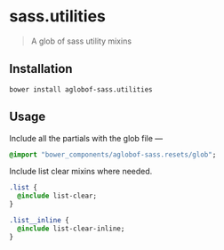 # sass.utilities
> A glob of sass utility mixins

## Installation
```
bower install aglobof-sass.utilities
```

## Usage

Include all the partials with the glob file —

```sass
@import "bower_components/aglobof-sass.resets/glob";
```

Include list clear mixins where needed.

```sass
.list {
  @include list-clear;
}

.list__inline {
  @include list-clear-inline;
}
```
